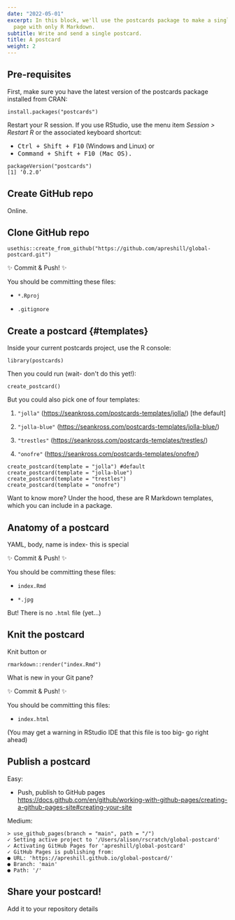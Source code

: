 ```yaml
---
date: "2022-05-01"
excerpt: In this block, we'll use the postcards package to make a single 'about' home
  page with only R Markdown.
subtitle: Write and send a single postcard.
title: A postcard
weight: 2
---
```


## Pre-requisites

First, make sure you have the latest version of the postcards package installed from CRAN:

```
install.packages("postcards")
```

Restart your R session. If you use RStudio, use the menu item *Session > Restart R* or the associated keyboard shortcut:

+ <kbd>Ctrl + Shift + F10</kbd> (Windows and Linux) or
+ <kbd>Command + Shift + F10<kbd> (Mac OS). 

```
packageVersion("postcards")
[1] ‘0.2.0’
```

## Create GitHub repo

Online.

## Clone GitHub repo

```
usethis::create_from_github("https://github.com/apreshill/global-postcard.git")
```

:sparkles: Commit & Push! :sparkles:

You should be committing these files:

+ `*.Rproj`

+ `.gitignore`

## Create a postcard {#templates}

Inside your current postcards project, use the R console:

```
library(postcards)
```

Then you could run (wait- don't do this yet!):

```
create_postcard()
```

But you could also pick one of four templates:

1. `"jolla"` (<https://seankross.com/postcards-templates/jolla/>) [the default]

1. `"jolla-blue"` (<https://seankross.com/postcards-templates/jolla-blue/>)

1. `"trestles"` (<https://seankross.com/postcards-templates/trestles/>)

1. `"onofre"` (<https://seankross.com/postcards-templates/onofre/>)

```
create_postcard(template = "jolla") #default
create_postcard(template = "jolla-blue")
create_postcard(template = "trestles")
create_postcard(template = "onofre")
```

<aside>
Want to know more? Under the hood, these are R Markdown templates, which you can include in a package.
</aside>

## Anatomy of a postcard

YAML, body, name is index- this is special

:sparkles: Commit & Push! :sparkles:

You should be committing these files:

+ `index.Rmd`

+ `*.jpg`

But! There is no `.html` file (yet...)


## Knit the postcard

Knit button or

```
rmarkdown::render("index.Rmd")
```

What is new in your Git pane?

:sparkles: Commit & Push! :sparkles:

You should be committing this files:

+ `index.html`

(You may get a warning in RStudio IDE that this file is too big- go right ahead)

## Publish a postcard

Easy: 

+ Push, publish to GitHub pages
https://docs.github.com/en/github/working-with-github-pages/creating-a-github-pages-site#creating-your-site

Medium:

```
> use_github_pages(branch = "main", path = "/")
✓ Setting active project to '/Users/alison/rscratch/global-postcard'
✓ Activating GitHub Pages for 'apreshill/global-postcard'
✓ GitHub Pages is publishing from:
● URL: 'https://apreshill.github.io/global-postcard/'
● Branch: 'main'
● Path: '/'
```

## Share your postcard!

Add it to your repository details
  
